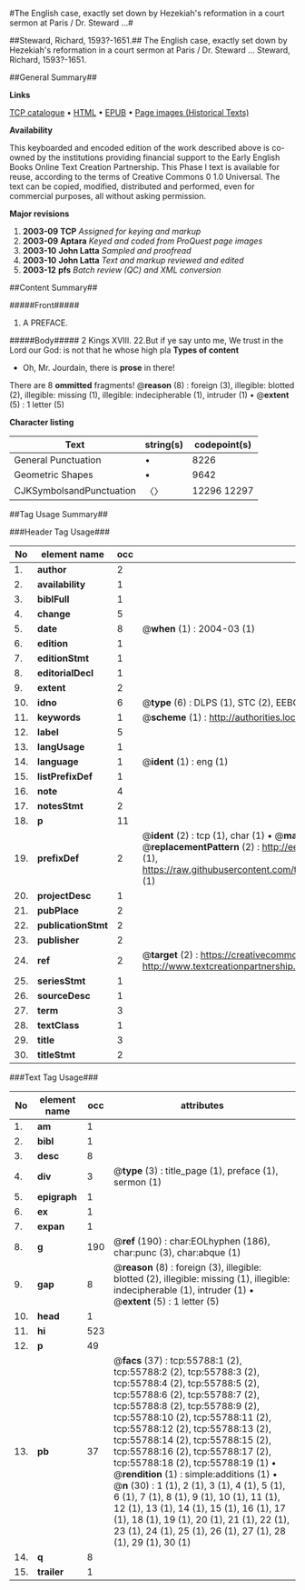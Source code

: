 #The English case, exactly set down by Hezekiah's reformation in a court sermon at Paris / Dr. Steward ...#

##Steward, Richard, 1593?-1651.##
The English case, exactly set down by Hezekiah's reformation in a court sermon at Paris / Dr. Steward ...
Steward, Richard, 1593?-1651.

##General Summary##

**Links**

[TCP catalogue](http://www.ota.ox.ac.uk/tcp/)  • 
[HTML](http://tei.it.ox.ac.uk/tcp/Texts-HTML/free/A61/A61497.html)  • 
[EPUB](http://tei.it.ox.ac.uk/tcp/Texts-EPUB/free/A61/A61497.epub) • 
[Page images (Historical Texts)](https://data.historicaltexts.jisc.ac.uk/view?pubId=eebo-12185958e&pageId=eebo-12185958e-55788-1)

**Availability**

This keyboarded and encoded edition of the
	       work described above is co-owned by the institutions
	       providing financial support to the Early English Books
	       Online Text Creation Partnership. This Phase I text is
	       available for reuse, according to the terms of Creative
	       Commons 0 1.0 Universal. The text can be copied,
	       modified, distributed and performed, even for
	       commercial purposes, all without asking permission.

**Major revisions**

1. __2003-09__ __TCP__ *Assigned for keying and markup*
1. __2003-09__ __Aptara__ *Keyed and coded from ProQuest page images*
1. __2003-10__ __John Latta__ *Sampled and proofread*
1. __2003-10__ __John Latta__ *Text and markup reviewed and edited*
1. __2003-12__ __pfs__ *Batch review (QC) and XML conversion*

##Content Summary##

#####Front#####

1. A
PREFACE.

#####Body#####
2 Kings XVIII. 22.But if ye say unto me, We trust in the Lord our
God: is not that he whose high pla
**Types of content**

  * Oh, Mr. Jourdain, there is **prose** in there!

There are 8 **ommitted** fragments! 
 @__reason__ (8) : foreign (3), illegible: blotted (2), illegible: missing (1), illegible: indecipherable (1), intruder (1)  •  @__extent__ (5) : 1 letter (5)

**Character listing**


|Text|string(s)|codepoint(s)|
|---|---|---|
|General Punctuation|•|8226|
|Geometric Shapes|▪|9642|
|CJKSymbolsandPunctuation|〈〉|12296 12297|

##Tag Usage Summary##

###Header Tag Usage###

|No|element name|occ|attributes|
|---|---|---|---|
|1.|__author__|2||
|2.|__availability__|1||
|3.|__biblFull__|1||
|4.|__change__|5||
|5.|__date__|8| @__when__ (1) : 2004-03 (1)|
|6.|__edition__|1||
|7.|__editionStmt__|1||
|8.|__editorialDecl__|1||
|9.|__extent__|2||
|10.|__idno__|6| @__type__ (6) : DLPS (1), STC (2), EEBO-CITATION (1), OCLC (1), VID (1)|
|11.|__keywords__|1| @__scheme__ (1) : http://authorities.loc.gov/ (1)|
|12.|__label__|5||
|13.|__langUsage__|1||
|14.|__language__|1| @__ident__ (1) : eng (1)|
|15.|__listPrefixDef__|1||
|16.|__note__|4||
|17.|__notesStmt__|2||
|18.|__p__|11||
|19.|__prefixDef__|2| @__ident__ (2) : tcp (1), char (1)  •  @__matchPattern__ (2) : ([0-9\-]+):([0-9IVX]+) (1), (.+) (1)  •  @__replacementPattern__ (2) : http://eebo.chadwyck.com/downloadtiff?vid=$1&page=$2 (1), https://raw.githubusercontent.com/textcreationpartnership/Texts/master/tcpchars.xml#$1 (1)|
|20.|__projectDesc__|1||
|21.|__pubPlace__|2||
|22.|__publicationStmt__|2||
|23.|__publisher__|2||
|24.|__ref__|2| @__target__ (2) : https://creativecommons.org/publicdomain/zero/1.0/ (1), http://www.textcreationpartnership.org/docs/. (1)|
|25.|__seriesStmt__|1||
|26.|__sourceDesc__|1||
|27.|__term__|3||
|28.|__textClass__|1||
|29.|__title__|3||
|30.|__titleStmt__|2||


###Text Tag Usage###

|No|element name|occ|attributes|
|---|---|---|---|
|1.|__am__|1||
|2.|__bibl__|1||
|3.|__desc__|8||
|4.|__div__|3| @__type__ (3) : title_page (1), preface (1), sermon (1)|
|5.|__epigraph__|1||
|6.|__ex__|1||
|7.|__expan__|1||
|8.|__g__|190| @__ref__ (190) : char:EOLhyphen (186), char:punc (3), char:abque (1)|
|9.|__gap__|8| @__reason__ (8) : foreign (3), illegible: blotted (2), illegible: missing (1), illegible: indecipherable (1), intruder (1)  •  @__extent__ (5) : 1 letter (5)|
|10.|__head__|1||
|11.|__hi__|523||
|12.|__p__|49||
|13.|__pb__|37| @__facs__ (37) : tcp:55788:1 (2), tcp:55788:2 (2), tcp:55788:3 (2), tcp:55788:4 (2), tcp:55788:5 (2), tcp:55788:6 (2), tcp:55788:7 (2), tcp:55788:8 (2), tcp:55788:9 (2), tcp:55788:10 (2), tcp:55788:11 (2), tcp:55788:12 (2), tcp:55788:13 (2), tcp:55788:14 (2), tcp:55788:15 (2), tcp:55788:16 (2), tcp:55788:17 (2), tcp:55788:18 (2), tcp:55788:19 (1)  •  @__rendition__ (1) : simple:additions (1)  •  @__n__ (30) : 1 (1), 2 (1), 3 (1), 4 (1), 5 (1), 6 (1), 7 (1), 8 (1), 9 (1), 10 (1), 11 (1), 12 (1), 13 (1), 14 (1), 15 (1), 16 (1), 17 (1), 18 (1), 19 (1), 20 (1), 21 (1), 22 (1), 23 (1), 24 (1), 25 (1), 26 (1), 27 (1), 28 (1), 29 (1), 30 (1)|
|14.|__q__|8||
|15.|__trailer__|1||

